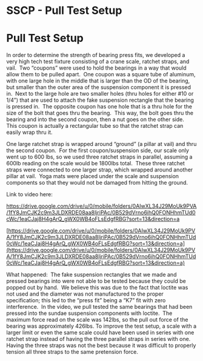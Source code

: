 # SSCP - Pull Test Setup

# Pull Test Setup

In order to determine the strength of bearing press fits, we developed a very high tech test fixture consisting of a crane scale, ratchet straps, and vail.  Two “coupons” were used to hold the bearings in a way that would allow them to be pulled apart.  One coupon was a square tube of aluminum, with one large hole in the middle that is larger than the OD of the bearing, but smaller than the outer area of the suspension component it is pressed in.  Next to the large hole are two smaller holes (thru holes for either #10 or 1/4”) that are used to attach the fake suspension rectangle that the bearing is pressed in.  The opposite coupon has one hole that is a thru hole for the size of the bolt that goes thru the bearing.  This way, the bolt goes thru the bearing and into the second coupon, then a nut goes on the other side.  This coupon is actually a rectangular tube so that the ratchet strap can easily wrap thru it.

One large ratchet strap is wrapped around “ground” (a pillar at vail) and thru the second coupon.  For the first coupon/suspension side, our scale only went up to 600 lbs, so we used three ratchet straps in parallel, assuming a 600lb reading on the scale would be 1800lbs total.  These three ratchet straps were connected to one larger strap, which wrapped around another pillar at vail.  Yoga mats were placed under the scale and suspension components so that they would not be damaged from hitting the ground.

Link to video here:

https://drive.google.com/drive/u/0/mobile/folders/0AIwXL34J29MoUk9PVA/1fY8JmCJK2c9m3JLDXRDE08aa8IjriPAc/0B529dVrno6ihQ0FONHhmTUd0cWc/1eaCJaj8H4gArQ_gWX0WB4oFLsEdgfRBG?sort=13&direction=a

[https://drive.google.com/drive/u/0/mobile/folders/0AIwXL34J29MoUk9PVA/1fY8JmCJK2c9m3JLDXRDE08aa8IjriPAc/0B529dVrno6ihQ0FONHhmTUd0cWc/1eaCJaj8H4gArQ_gWX0WB4oFLsEdgfRBG?sort=13&direction=a](https://drive.google.com/drive/u/0/mobile/folders/0AIwXL34J29MoUk9PVA/1fY8JmCJK2c9m3JLDXRDE08aa8IjriPAc/0B529dVrno6ihQ0FONHhmTUd0cWc/1eaCJaj8H4gArQ_gWX0WB4oFLsEdgfRBG?sort=13&direction=a)

What happened:  The fake suspension rectangles that we made and pressed bearings into were not able to be tested because they could be popped out by hand.  We believe this was due to the fact that loctite was not used and the diameter was not manufactured to the proper specification; this led to the “press fit” being a “K7” fit with zero interference.  In the video, we pull tested the same bearings that had been pressed into the sundae suspension components with loctite.  The maximum force read on the scale was 142lbs, so the pull out force of the bearing was approximately 426lbs. To improve the test setup, a scale with a larger limit or even the same scale could have been used in series with one ratchet strap instead of having the three parallel straps in series with one.  Having the three straps was not the best because it was difficult to properly tension all three straps to the same pretension force.


